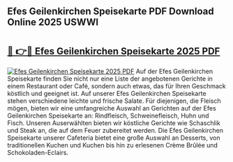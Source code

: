 ## Efes Geilenkirchen Speisekarte PDF Download Online 2025 USWWl

# <h2><a href="http://gc91mp.nevu.top/?p=Efes+Geilenkirchen+Speisekarte">🔗 👉🔴 Efes Geilenkirchen Speisekarte 2025 PDF</a></h2>

[![Efes Geilenkirchen Speisekarte 2025 PDF](https://i.imgur.com/dBaPXMq.png)](http://gc91mp.nevu.top/?p=Efes+Geilenkirchen+Speisekarte)
Auf der Efes Geilenkirchen Speisekarte finden Sie nicht nur eine Liste der angebotenen Gerichte in einem Restaurant oder Café, sondern auch etwas, das für Ihren Geschmack köstlich und geeignet ist. Auf unserer Efes Geilenkirchen Speisekarte stehen verschiedene leichte und frische Salate. Für diejenigen, die Fleisch mögen, bieten wir eine umfangreiche Auswahl an Gerichten auf der Efes Geilenkirchen Speisekarte an: Rindfleisch, Schweinefleisch, Huhn und Fisch. Unseren Auserwählten bieten wir köstliche Gerichte wie Schaschlik und Steak an, die auf dem Feuer zubereitet werden. Die Efes Geilenkirchen Speisekarte unserer Cafeteria bietet eine große Auswahl an Desserts, von traditionellen Kuchen und Kuchen bis hin zu erlesenen Crème Brûlée und Schokoladen-Eclairs.
